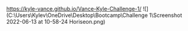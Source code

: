 https://kyle-vance.github.io/Vance-Kyle-Challenge-1/
![](C:\Users\Kylev\OneDrive\Desktop\Bootcamp\Challenge 1\Screenshot 2022-06-13 at 10-58-24 Horiseon.png)